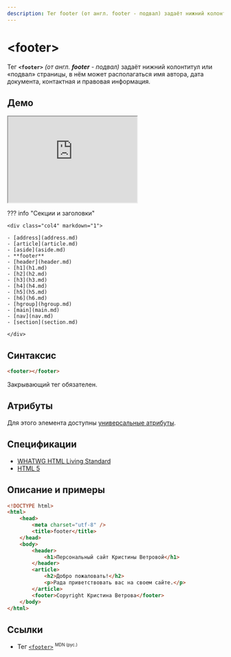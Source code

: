 ```yaml
---
description: Тег footer (от англ. footer - подвал) задаёт нижний колонтитул или «подвал» страницы, в нём может располагаться имя автора, дата документа, контактная и правовая информация
---
```


# &lt;footer&gt;

Тег **`<footer>`** _(от англ. **footer** - подвал)_ задаёт нижний колонтитул или «подвал» страницы, в нём может располагаться имя автора, дата документа, контактная и правовая информация.

## Демо

<iframe class="interactive is-tabbed-standard-height" height="200" src="https://interactive-examples.mdn.mozilla.net/pages/tabbed/footer.html" title="MDN Web Docs Interactive Example" loading="lazy" data-readystate="complete"></iframe>

??? info "Секции и заголовки"

    <div class="col4" markdown="1">

    - [address](address.md)
    - [article](article.md)
    - [aside](aside.md)
    - **footer**
    - [header](header.md)
    - [h1](h1.md)
    - [h2](h2.md)
    - [h3](h3.md)
    - [h4](h4.md)
    - [h5](h5.md)
    - [h6](h6.md)
    - [hgroup](hgroup.md)
    - [main](main.md)
    - [nav](nav.md)
    - [section](section.md)

    </div>

## Синтаксис

```html
<footer></footer>
```

Закрывающий тег обязателен.

## Атрибуты

Для этого элемента доступны [универсальные атрибуты](uni-attr.md).

## Спецификации

-   [WHATWG HTML Living Standard](https://html.spec.whatwg.org/multipage/semantics#the-footer-element)
-   [HTML 5](http://www.w3.org/TR/html5/sections.html#the-footer-element)

## Описание и примеры

```html
<!DOCTYPE html>
<html>
    <head>
        <meta charset="utf-8" />
        <title>footer</title>
    </head>
    <body>
        <header>
            <h1>Персональный сайт Кристины Ветровой</h1>
        </header>
        <article>
            <h2>Добро пожаловать!</h2>
            <p>Рада приветствовать вас на своем сайте.</p>
        </article>
        <footer>Copyright Кристина Ветрова</footer>
    </body>
</html>
```

## Ссылки

-   Тег [`<footer>`](https://developer.mozilla.org/ru/docs/Web/HTML/Element/footer) <sup><small>MDN (рус.)</small></sup>
